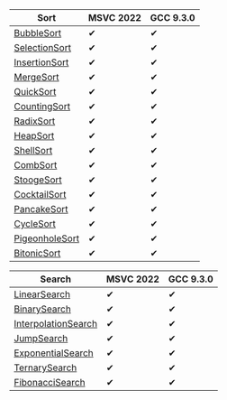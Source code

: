 | Sort | MSVC 2022 | GCC 9.3.0 |
| --- | --- | --- |
| [BubbleSort](/Algorithms/BubbleSort) | ✔ | ✔ |
| [SelectionSort](/Algorithms/SelectionSort) | ✔ | ✔ |
| [InsertionSort](/Algorithms/InsertionSort) | ✔ | ✔ |
| [MergeSort](/Algorithms/MergeSort) | ✔ | ✔ |
| [QuickSort](/Algorithms/QuickSort) | ✔ | ✔ |
| [CountingSort](/Algorithms/CountingSort) | ✔ | ✔ |
| [RadixSort](/Algorithms/RadixSort) | ✔ | ✔ |
| [HeapSort](/Algorithms/HeapSort) | ✔ | ✔ |
| [ShellSort](/Algorithms/ShellSort) | ✔ | ✔ |
| [CombSort](/Algorithms/CombSort) | ✔ | ✔ |
| [StoogeSort](/Algorithms/StoogeSort) | ✔ | ✔ |
| [CocktailSort](/Algorithms/CocktailSort) | ✔ | ✔ |
| [PancakeSort](/Algorithms/PancakeSort) | ✔ | ✔ |
| [CycleSort](/Algorithms/CycleSort) | ✔ | ✔ |
| [PigeonholeSort](/Algorithms/PigeonholeSort) | ✔ | ✔ |
| [BitonicSort](/Algorithms/BitonicSort) | ✔ | ✔ |

| Search | MSVC 2022 | GCC 9.3.0 |
| --- | --- | --- |
| [LinearSearch](/Algorithms/LinearSearch) | ✔ | ✔ |
| [BinarySearch](/Algorithms/BinarySearch) | ✔ | ✔ |
| [InterpolationSearch](/Algorithms/InterpolationSearch) | ✔ | ✔ |
| [JumpSearch](/Algorithms/JumpSearch) | ✔ | ✔ |
| [ExponentialSearch](/Algorithms/ExponentialSearch) | ✔ | ✔ |
| [TernarySearch](/Algorithms/TernarySearch) | ✔ | ✔ |
| [FibonacciSearch](/Algorithms/FibonacciSearch) | ✔ | ✔ |
